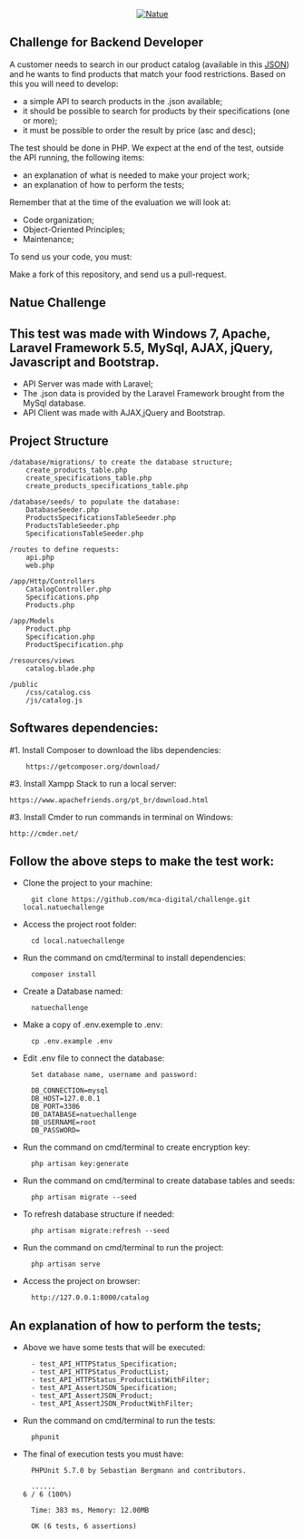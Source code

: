 <p align="center">
  <a href="https://www.natue.com.br">
      <img src="https://static.natue.com.br/images/icons/footer-logo.png" alt="Natue"/>
  </a>
</p>

## Challenge for Backend Developer

A customer needs to search in our product catalog (available in this <a href="https://github.com/natuelabs/challenge/blob/master/products.json">JSON</a>) and he wants to find products that match your food restrictions.
Based on this you will need to develop:

- a simple API to search products in the .json available;
- it should be possible to search for products by their specifications (one or more);
- it must be possible to order the result by price (asc and desc);

The test should be done in PHP. We expect at the end of the test, outside the API running, the following items:
- an explanation of what is needed to make your project work;
- an explanation of how to perform the tests;

Remember that at the time of the evaluation we will look at:
- Code organization;
- Object-Oriented Principles;
- Maintenance;

To send us your code, you must:

Make a fork of this repository, and send us a pull-request.

## Natue Challenge
## This test was made with Windows 7, Apache, Laravel Framework 5.5, MySql, AJAX, jQuery, Javascript and Bootstrap.
- API Server was made with Laravel;
- The .json data is provided by the Laravel Framework brought from the MySql database.
- API Client was made with AJAX,jQuery and Bootstrap.

## Project Structure
    /database/migrations/ to create the database structure;
        create_products_table.php
        create_specifications_table.php
        create_products_specifications_table.php

    /database/seeds/ to populate the database:
        DatabaseSeeder.php
        ProductsSpecificationsTableSeeder.php
        ProductsTableSeeder.php
        SpecificationsTableSeeder.php

    /routes to define requests:
        api.php
        web.php

    /app/Http/Controllers
        CatalogController.php
        Specifications.php
        Products.php

    /app/Models
        Product.php
        Specification.php
        ProductSpecification.php
    
    /resources/views
        catalog.blade.php

    /public
        /css/catalog.css
        /js/catalog.js

## Softwares dependencies:
#1. Install Composer to download the libs dependencies:

        https://getcomposer.org/download/

#3. Install Xampp Stack to run a local server:

    https://www.apachefriends.org/pt_br/download.html

#3. Install Cmder to run commands in terminal on Windows:

    http://cmder.net/

## Follow the above steps to make the test work:

- Clone the project to your machine:

        git clone https://github.com/mca-digital/challenge.git local.natuechallenge

- Access the project root folder:

        cd local.natuechallenge

- Run the command on cmd/terminal to install dependencies:

        composer install

- Create a Database named:

        natuechallenge

- Make a copy of .env.exemple to .env:

        cp .env.example .env

- Edit .env file to connect the database:

        Set database name, username and password:
        
        DB_CONNECTION=mysql
        DB_HOST=127.0.0.1    
        DB_PORT=3306        
        DB_DATABASE=natuechallenge    
        DB_USERNAME=root    
        DB_PASSWORD=    

- Run the command on cmd/terminal to create encryption key:

        php artisan key:generate

- Run the command on cmd/terminal to create database tables and seeds:

        php artisan migrate --seed
        
- To refresh database structure if needed:

        php artisan migrate:refresh --seed

- Run the command on cmd/terminal to run the project:

        php artisan serve

- Access the project on browser:

        http://127.0.0.1:8000/catalog

## An explanation of how to perform the tests;

- Above we have some tests that will be executed:

        - test_API_HTTPStatus_Specification;    
        - test_API_HTTPStatus_ProductList;
        - test_API_HTTPStatus_ProductListWithFilter;
        - test_API_AssertJSON_Specification;
        - test_API_AssertJSON_Product;
        - test_API_AssertJSON_ProductWithFilter;

- Run the command on cmd/terminal to run the tests:

        phpunit        

- The final of execution tests you must have:    

        PHPUnit 5.7.0 by Sebastian Bergmann and contributors.

        ......                                                              6 / 6 (100%)

        Time: 383 ms, Memory: 12.00MB

        OK (6 tests, 6 assertions)
